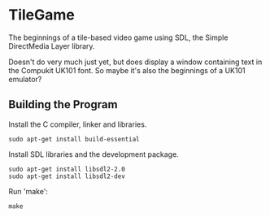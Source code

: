# TileGame #

The beginnings of a tile-based video game using SDL,
the Simple DirectMedia Layer library.

Doesn't do very much just yet,
but does display a window containing text in the Compukit UK101 font.
So maybe it's also the beginnings of a UK101 emulator?

## Building the Program ##

Install the C compiler, linker and libraries.

`sudo apt-get install build-essential`

Install SDL libraries and the development package.

`sudo apt-get install libsdl2-2.0` <br />
`sudo apt-get install libsdl2-dev` <br />

Run 'make':

`make`
